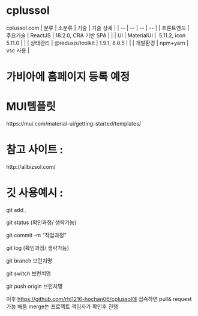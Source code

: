 # cplussol
cplussol.com 
| 분류 | 소분류 | 기술 | 기술 상세 |
| -- | -- | -- | -- |
| 프론트엔드 | 주요기술 | ReactJS | 18.2.0, CRA 기반 SPA |
| | UI | MaterialUI |  5.11.2, icon 5.11.0 |
| | 상태관리 | @reduxjs/toolkit | 1.9.1, 8.0.5 |
| | 개발환경 | npm+yarn | vsc 사용 |
<p />
<h1>가비아에 홈페이지 등록 예정 </h1> 

<p />
<h1>MUI템플릿 </h1> 
https://mui.com/material-ui/getting-started/templates/
<p />

<h1> 참고 사이트 :</h1> 
http://allbizsol.com/


<p />
<h1>깃 사용예시 :</h1> 
<p />
git add .
<p />
git status (확인과정/ 생략가능)
<p />
git commit -m "작업과정"
<p />
git log (확인과정/ 생략가능)
<p />


git branch 브런치명
<p />
git switch 브런치명
<p />
git push origin 브런치명
<p />

이후 https://github.com/rhj1216-hochan06/cplussol에 접속하면 pull& request 가능 해둠 merge는 프로젝트 책임자가 확인후 진행
